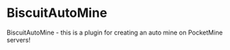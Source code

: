 # BiscuitAutoMine
BiscuitAutoMine - this is a plugin for creating an auto mine on PocketMine servers!
